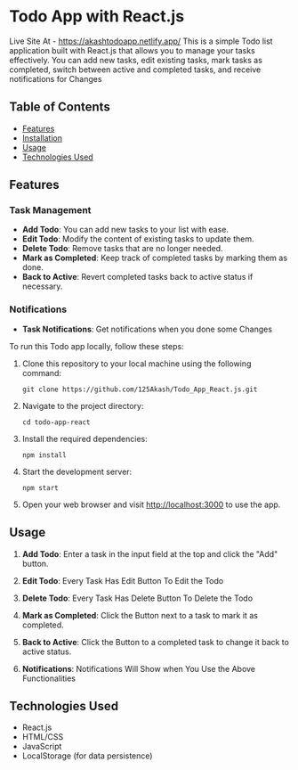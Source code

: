 # Todo App with React.js
Live Site At - https://akashtodoapp.netlify.app/
This is a simple Todo list application built with React.js that allows you to manage your tasks effectively. You can add new tasks, edit existing tasks, mark tasks as completed, switch between active and completed tasks, and receive notifications for Changes

## Table of Contents
- [Features](#features)
- [Installation](#installation)
- [Usage](#usage)
- [Technologies Used](#technologies-used)

## Features

### Task Management
- **Add Todo**: You can add new tasks to your list with ease.
- **Edit Todo**: Modify the content of existing tasks to update them.
- **Delete Todo**: Remove tasks that are no longer needed.
- **Mark as Completed**: Keep track of completed tasks by marking them as done.
- **Back to Active**: Revert completed tasks back to active status if necessary.

### Notifications
- **Task Notifications**: Get notifications when you done some Changes


To run this Todo app locally, follow these steps:

1. Clone this repository to your local machine using the following command:
   ```
   git clone https://github.com/125Akash/Todo_App_React.js.git
   ```

2. Navigate to the project directory:
   ```
   cd todo-app-react
   ```

3. Install the required dependencies:
   ```
   npm install
   ```

4. Start the development server:
   ```
   npm start
   ```

5. Open your web browser and visit [http://localhost:3000](http://localhost:3000) to use the app.

## Usage

1. **Add Todo**: Enter a task in the input field at the top and  click the "Add" button.

2. **Edit Todo**: Every Task Has Edit Button To Edit the Todo 

3. **Delete Todo**: Every Task Has Delete Button To Delete the Todo 

4. **Mark as Completed**: Click the Button next to a task to mark it as completed.

5. **Back to Active**: Click the Button to a completed task to change it back to active status.

6. **Notifications**: Notifications Will Show when You Use the Above Functionalities

## Technologies Used

- React.js
- HTML/CSS
- JavaScript
- LocalStorage (for data persistence)


